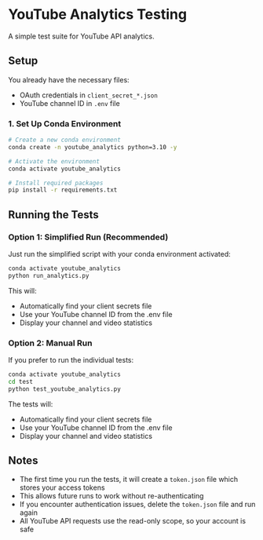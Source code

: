# YouTube Analytics Testing

A simple test suite for YouTube API analytics.

## Setup

You already have the necessary files:
- OAuth credentials in `client_secret_*.json`
- YouTube channel ID in `.env` file

### 1. Set Up Conda Environment

```bash
# Create a new conda environment
conda create -n youtube_analytics python=3.10 -y

# Activate the environment
conda activate youtube_analytics

# Install required packages
pip install -r requirements.txt
```

## Running the Tests

### Option 1: Simplified Run (Recommended)

Just run the simplified script with your conda environment activated:

```bash
conda activate youtube_analytics
python run_analytics.py
```

This will:
- Automatically find your client secrets file
- Use your YouTube channel ID from the .env file
- Display your channel and video statistics

### Option 2: Manual Run

If you prefer to run the individual tests:

```bash
conda activate youtube_analytics
cd test
python test_youtube_analytics.py
```

The tests will:
- Automatically find your client secrets file 
- Use your YouTube channel ID from the .env file
- Display your channel and video statistics

## Notes

- The first time you run the tests, it will create a `token.json` file which stores your access tokens
- This allows future runs to work without re-authenticating
- If you encounter authentication issues, delete the `token.json` file and run again
- All YouTube API requests use the read-only scope, so your account is safe